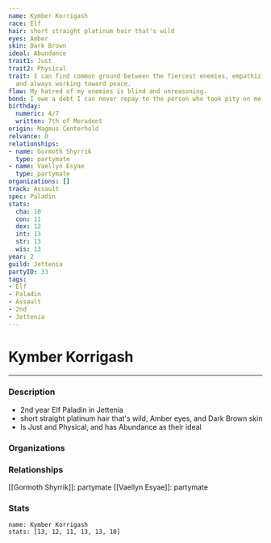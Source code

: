 ```yaml
---
name: Kymber Korrigash
race: Elf
hair: short straight platinum hair that's wild
eyes: Amber
skin: Dark Brown
ideal: Abundance
trait1: Just
trait2: Physical
trait: I can find common ground between the fiercest enemies, empathizing with them
  and always working toward peace.
flaw: My hatred of my enemies is blind and unreasoning.
bond: I owe a debt I can never repay to the person who took pity on me.
birthday:
  numeric: 4/7
  written: 7th of Moradent
origin: Magmus Centerhold
relvance: 0
relationships:
- name: Gormoth Shyrrik
  type: partymate
- name: Vaellyn Esyae
  type: partymate
organizations: []
track: Assault
spec: Paladin
stats:
  cha: 10
  con: 11
  dex: 12
  int: 13
  str: 13
  wis: 13
year: 2
guild: Jettenia
partyID: 33
tags:
- Elf
- Paladin
- Assault
- 2nd
- Jettenia
---
```

# Kymber Korrigash
---
### Description
- 2nd year Elf Paladin in Jettenia
- short straight platinum hair that's wild, Amber eyes, and Dark Brown skin
- Is Just and Physical, and has Abundance as their ideal

### Organizations
### Relationships
[[Gormoth Shyrrik]]: partymate
[[Vaellyn Esyae]]: partymate
### Stats
```statblock
name: Kymber Korrigash
stats: [13, 12, 11, 13, 13, 10]
```